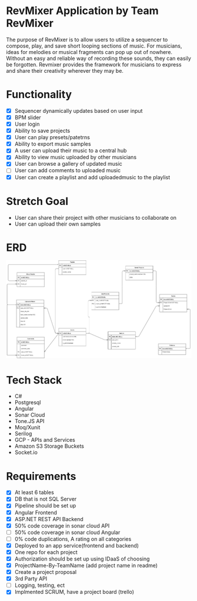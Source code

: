 # RevMixer Application by Team RevMixer
The purpose of RevMixer is to allow users to utilize a sequencer to compose, play, and save short looping sections of music.
For musicians, ideas for melodies or musical fragments can pop up out of nowhere. Without an easy and reliable way of recording these sounds,
they can easily be forgotten. Revmixer provides the framework for musicians to express and share their creativity wherever they may be.

# Functionality
- [X] Sequencer dynamically updates based on user input
- [X] BPM slider
- [X] User login
- [X] Ability to save projects
- [X] User can play presets/patetrns
- [X] Ability to export music samples
- [X] A user can upload their music to a central hub
- [X] Ability to view music uploaded by other musicians
- [X] User can browse a gallery of updated music
- [ ] User can add comments to uploaded music
- [X] User can create a playlist and add uploadedmusic to the playlist

# Stretch Goal
* User can share their project with other musicians to collaborate on
* User can upload their own samples

# ERD
![ER Diagram](ER.jpg)

# Tech Stack
* C#
* Postgresql
* Angular
* Sonar Cloud
* Tone.JS API
* Moq/Xunit
* Serilog
* GCP - APIs and Services
* Amazon S3 Storage Buckets
* Socket.io

# Requirements
- [X] At least 6 tables
- [X] DB that is not SQL Server
- [X] Pipeline should be set up
- [X] Angular Frontend
- [X] ASP.NET REST API Backend
- [X] 50% code coverage in sonar cloud API
- [ ] 50% code coverage in sonar cloud Angular
- [ ] 0% code duplications, A rating on all categories
- [X] Deployed to an app service(frontend and backend)
- [X] One repo for each project
- [X] Authorization should be set up using IDaaS of choosing
- [X] ProjectName-By-TeamName (add project name in readme)
- [x] Create a project proposal
- [X] 3rd Party API
- [ ] Logging, testing, ect
- [X] Implmented SCRUM, have a project board (trello)
